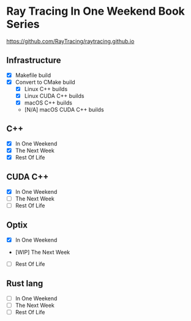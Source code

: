 # Ray Tracing In One Weekend Book Series

https://github.com/RayTracing/raytracing.github.io

## Infrastructure

- [x] Makefile build
- [x] Convert to CMake build
  - [x] Linux C++ builds
  - [x] Linux CUDA C++ builds
  - [x] macOS C++ builds
  - [N/A] macOS CUDA C++ builds

## C++

- [x] In One Weekend
- [x] The Next Week
- [x] Rest Of Life

## CUDA C++

- [x] In One Weekend
- [ ] The Next Week
- [ ] Rest Of Life

## Optix

- [x] In One Weekend
- [WIP] The Next Week
- [ ] Rest Of Life


## Rust lang

- [ ] In One Weekend
- [ ] The Next Week
- [ ] Rest Of Life
